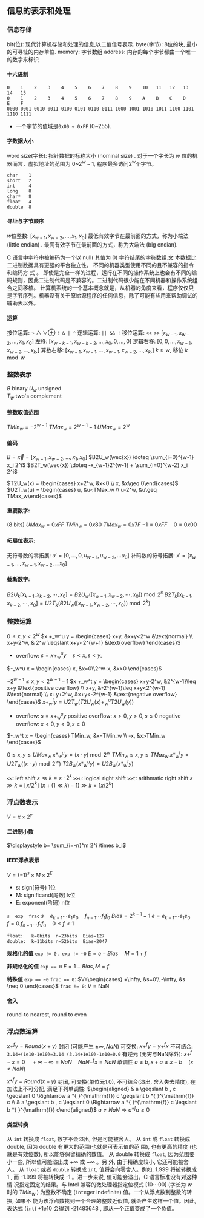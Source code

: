 ## 信息的表示和处理

### 信息存储

bit(位):    现代计算机存储和处理的信息,以二值信号表示.
byte(字节): 8位的块, 最小的可寻址的内存单位.
memory:     字节数组
address:    内存的每个字节都由一个唯一的数字来标识

#### 十六进制
```
0    1    2    3    4    5    6    7    8    9    10   11   12   13   14   15
0    1    2    3    4    5    6    7    8    9    A    B    C    D    E    F
0000 0001 0010 0011 0100 0101 0110 0111 1000 1001 1010 1011 1100 1101 1110 1111
```
* 一个字节的值域是`0x00 ~ 0xFF` (0~255).

#### 字数据大小
word size(字长): 指针数据的标称大小 (nominal size) .
对于一个字长为 $w$ 位的机器而言，虚拟地址的范围为 $0$~$2^w-1$, 程序最多访问$2^w$个字节。
```
char    1
short   2
int     4
long    8
char*   8
float   4
double  8
```

#### 寻址与字节顺序
$w$位整数: $[x_{w-1}, x_{w-2}, \ldots , x_1, x_0]$
最低有效字节在最前面的方式，称为小端法 (little endian) .
最高有效字节在最前面的方式，称为大端法 (big endian).

C 语言中字符串被编码为一个以 null( 其值为 0) 字符结尾的字符数组.文
本数据比二进制数据具有更强的平台独立性。
不同的机器类型使用不同的且不兼容的指令和编码方 式 。 即使是完全一样的进程，运行在不同的操作系统上也会有不同的编码规则，因此二进制代码是不兼容的。二进制代码很少能在不同机器和操作系统组合之间移植。
计算机系统的一个基本概念就是，从机器的角度来看，程序仅仅只是字节序列。机器没有关千原始源程序的任何信息，除了可能有些用来帮助调试的辅助表以外。

#### 运算
按位运算:
$\lnot \land \lor \oplus$
`! & | ^`
逻辑运算: `|| && !`
移位运算:  `<< >>`
$[x_{w-1}, x_{w-2}, \ldots , x_1, x_0]$
左移: $[x_{w-k-1}, x_{w-k-2}, \ldots , x_0, 0, \ldots , 0]$
逻辑右移: $[0, 0, \ldots ,x_{w-1}, x_{w-2}, \ldots , x_k,]$
算数右移: $[x_{w-1}, x_{w-1}, \ldots ,x_{w-1}, x_{w-2}, \ldots , x_k,]$
$k \geq w$, 移位 $k \mod w$

### 整数表示
$B$     binary
$U_w$   unsigned            
$T_w$   two's complement    

#### 整数取值范围
$TMin_w = -2^{w-1}$ $TMax_w = 2^{w-1} - 1$ $UMax_w = 2^{w}$ 

#### 编码
$B = \vec{x} = [x_{w-1}, x_{w-2}, \ldots , x_1, x_0]$
$B2U_w(\vec{x}) \doteq \sum_{i=0}^{w-1} x_i 2^i$
$B2T_w(\vec{x}) \doteq -x_{w-1}2^{w-1} + \sum_{i=0}^{w-2} x_i 2^i$

$T2U_w(x) = \begin{cases} x+2^w, &x<0 \\ x, &x\geq 0\end{cases}$
$U2T_w(u) = \begin{cases} u, &u<TMax_w \\ u-2^w, &u\geq TMax_w\end{cases}$

#### 重要数字: 
(8 bits)
$UMax_w = 0xFF$
$TMin_w = 0x80$
$TMax_w = 0x7F$
$-1 = 0xFF\quad 0 = 0x00$

#### 拓展位表示:
无符号数的零拓展: $u'=[0, \ldots ,0,u_{w-1}, u_{w-2}, \ldots u_0]$
补码数的符号拓展: $x'=[x_{w-1}, \ldots ,x_{w-1},x_{w-2}, \ldots x_0]$
#### 截断数字:
$B 2 U_k\left[x_{k-1}, x_{k-2}, \cdots, x_0\right]=B 2 U_w\left(\left[x_{w-1}, x_{w-2}, \cdots, x_0\right]\right) \bmod 2^k$
$B 2 T_k\left[x_{k-1}, x_{k-2}, \cdots, x_0\right]=U 2 T_k\left(B 2 U_w\left(\left[x_{w-1}, x_{w-2}, \cdots, x_0\right]\right) \bmod 2^k\right)$

### 整数运算
$0 \leq x, y < 2^w$
$x +_w^u y = \begin{cases} x+y, &x+y<2^w &\text{normal} \\ x+y-2^w, & 2^w \leqslant x+y<2^{w+1} &\text{overflow} \end{cases}$
* overflow: $s=x +_w^u y \quad s<x, s<y$.

$-_w^u x = \begin{cases} x, &x=0\\2^w-x, &x>0 \end{cases}$

$-2^{w-1} \leq x, y < 2^{w-1}-1$
$x +_w^t y = \begin{cases} x+y-2^w, &2^{w-1}\leq x+y &\text{positive overflow} \\ x+y, &-2^{w-1}\leq x+y<2^{w-1} &\text{normal} \\ x+y+2^w, &x+y<-2^{w-1} &\text{negative overflow} \end{cases}$
$x+_w^t y = U2T_w(T2U_w(x)+_w^u T2U_w(y))$
* overflow: $s=x +_w^u y$
  positive overflow: $x>0, y>0, s\leq 0$
  negative overflow: $x<0, y<0, s\geq 0$

$-_w^t x = \begin{cases} TMin_w, &x=TMin_w \\ -x, &x>TMin_w \end{cases}$

$0 \leq x, y \leq  UMax_w$
$x *_w^u y = (x\cdot y)\bmod 2^w$
$TMin_w \leq x, y \leq TMax_w$
$x *_w^t y=U2T_w((x \cdot y) \bmod 2^w)$
$T2B_w(x *_w^u y) = U2B_w(x *_w^t y)$

`<<`:  left shift
$x \ll k = x\cdot 2^k$
`>>u`: logical right shift 
`>>t`: arithmatic right shift
$x \gg k =\left\lfloor x/2^k \right\rfloor$
$(x+(1\ll k)-1)\gg k = \left\lceil x/2^k \right\rceil$


### 浮点数表示
$V=x \times  2^y$

#### 二进制小数
$\displaystyle b= \sum_{i=-n}^m 2^i \times b_i$

#### IEEE浮点表示
$V=(-1)^s\times M\times 2^E$
* s:  sign(符号)  1位
* M:  significand(尾数)  k位
* E:  exponent(阶码)  n位

``s  exp  frac``
$s \quad e_{k-1}\cdots e_1e_0\quad f_{n-1}\cdots f_1f_0$
$Bias=2^{k-1}-1$ 
$e=e_{k-1}\cdots e_1e_0\quad f=0.f_{n-1}\cdots f_1f_0  \quad 
0\leq f<1 \quad$
``````
float:   k=8bits  n=23bits  Bias=127
double:  k=11bits n=52bits  Bias=2047
``````


**规格化的值**
`exp != 0, exp != ~0`
$E=e-Bias \quad M=1+f$

**非规格化的值**
`exp == 0`
$E=1-Bias, M=f$

**特殊值**
`exp == ~0`
`frac == 0`: $V=\begin{cases} +\infty, &s=0\\ -\infty, &s \neq 0 \end{cases}$
`frac != 0`: $V= \text{NaN}$

#### 舍入 
round-to nearest, round to even

### 浮点数运算
$x +^f y = Round(x+y)$ 
封闭 (可能产生 $\pm\infty, NaN$)
可交换: $x+^fy=y+^fx$
不可结合: `3.14+(1e10-1e10)=3.14 (3.14+1e10)-1e10=0.0`
有逆元 (无穷与NaN除外): $x +^f -x = 0\quad +\infty-\infty=NaN\quad NaN+^fx=NaN$
单调性 $a\geq b, x+a\geq x+b \quad(x \neq NaN)$

$x *^f y = Round(x+y)$ 
封闭, 可交换(单位元1.0), 不可结合(溢出, 舍入失去精度), 在加法上不可分配, 满足下列单调性: 
$\begin{aligned} & a \geqslant b , c \geqslant 0 \Rightarrow a *{ }^{\mathrm{f}} c \geqslant b *{ }^{\mathrm{f}} c \\ & a \geqslant b , c \leqslant 0 \Rightarrow a *{ }^{\mathrm{f}} c \leqslant b *{ }^{\mathrm{f}} c\end{aligned}$
$a \neq NaN \Rightarrow a *^f a \geq 0$

#### 类型转换
从 `int` 转换成 `float`, 数字不会溢出, 但是可能被舍人。
从 `int` 或 `float` 转换成 double, 因为 double 有更大的范围(也就是可表示值的范 围), 也有更高的精度 (也就是有效位数), 所以能够保留精确的数值。
从 double 转换成 `float`, 因为范围要小一些, 所以值可能溢出成 $+\infty$ 或 $-\infty$ 。另 外, 由于精确度较小, 它还可能被舍人。
从 `float` 或者 `double` 转换成 `int`, 值将会向零舍人。例如, 1.999 将被转换成 1 , 而 -1.999 将被转换成 -1 。进一步来说, 值可能会溢出。C 语言标准没有对这种情 况指定固定的结果。与 Intel 兼容的微处理器指定位模式 $[10 \cdots 00]$ (字长为 $w$ 时的 $T M i n_w$ ) 为整数不确定 (`int`eger indefinite) 值。一个从浮点数到整数的转换, 如果不 能为该浮点数找到一个合理的整数近似值, 就会产生这样一个值。因此, 表达式 (`int`) $+1 e 10$ 会得到 -21483648 , 即从一个正值变成了一个负值。
